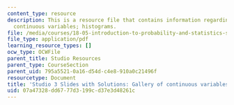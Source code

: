 ```yaml
---
content_type: resource
description: This is a resource file that contains information regarding gallery of
  continuous variables; histograms.
file: /media/courses/18-05-introduction-to-probability-and-statistics-spring-2014/07a47328dd6777d3199cd37e3d48261c_MIT18_05S14_studio3slides.pdf
file_type: application/pdf
learning_resource_types: []
ocw_type: OCWFile
parent_title: Studio Resources
parent_type: CourseSection
parent_uid: 795a5521-0a16-d54d-c4e8-910a0c21496f
resourcetype: Document
title: 'Studio 3 Slides with Solutions: Gallery of continuous variables; histograms'
uid: 07a47328-dd67-77d3-199c-d37e3d48261c
---
```

